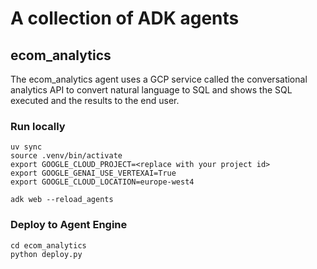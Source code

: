 # A collection of ADK agents

## ecom_analytics 

The ecom_analytics agent uses a GCP service called 
the conversational analytics API to convert natural language to SQL and shows the SQL executed and the results to the end user.

### Run locally
```
uv sync
source .venv/bin/activate
export GOOGLE_CLOUD_PROJECT=<replace with your project id>
export GOOGLE_GENAI_USE_VERTEXAI=True
export GOOGLE_CLOUD_LOCATION=europe-west4

adk web --reload_agents
```

### Deploy to Agent Engine
```
cd ecom_analytics
python deploy.py
```